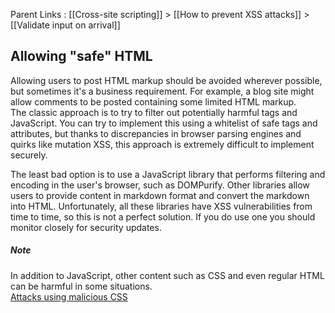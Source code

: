 Parent Links : [[Cross-site scripting]] > [[How to prevent XSS attacks]] > [[Validate input on arrival]]     

## Allowing "safe" HTML
  
Allowing users to post HTML markup should be avoided wherever possible, but sometimes it's a business requirement. For example, a blog site might allow comments to be posted containing some limited HTML markup.  
The classic approach is to try to filter out potentially harmful tags and JavaScript. You can try to implement this using a whitelist of safe tags and attributes, but thanks to discrepancies in browser parsing engines and quirks like mutation XSS, this approach is extremely difficult to implement securely.  
  
The least bad option is to use a JavaScript library that performs filtering and encoding in the user's browser, such as DOMPurify. Other libraries allow users to provide content in markdown format and convert the markdown into HTML. Unfortunately, all these libraries have XSS vulnerabilities from time to time, so this is not a perfect solution. If you do use one you should monitor closely for security updates.  
  
  

##### Note

In addition to JavaScript, other content such as CSS and even regular HTML can be harmful in some situations.  
[Attacks using malicious CSS](https://portswigger.net/research/detecting-and-exploiting-path-relative-stylesheet-import-prssi-vulnerabilities#badcss) 